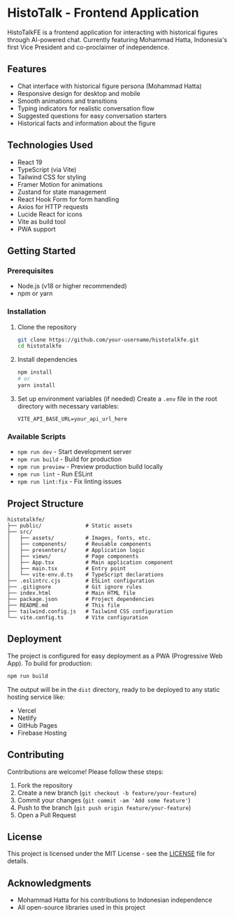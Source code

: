 # HistoTalk - Frontend Application

HistoTalkFE is a frontend application for interacting with historical figures through AI-powered chat. Currently featuring Mohammad Hatta, Indonesia's first Vice President and co-proclaimer of independence.

## Features

- Chat interface with historical figure persona (Mohammad Hatta)
- Responsive design for desktop and mobile
- Smooth animations and transitions
- Typing indicators for realistic conversation flow
- Suggested questions for easy conversation starters
- Historical facts and information about the figure

## Technologies Used

- React 19
- TypeScript (via Vite)
- Tailwind CSS for styling
- Framer Motion for animations
- Zustand for state management
- React Hook Form for form handling
- Axios for HTTP requests
- Lucide React for icons
- Vite as build tool
- PWA support

## Getting Started

### Prerequisites

- Node.js (v18 or higher recommended)
- npm or yarn

### Installation

1. Clone the repository
   ```bash
   git clone https://github.com/your-username/histotalkfe.git
   cd histotalkfe
   ```

2. Install dependencies
   ```bash
   npm install
   # or
   yarn install
   ```

3. Set up environment variables (if needed)
   Create a `.env` file in the root directory with necessary variables:
   ```
   VITE_API_BASE_URL=your_api_url_here
   ```

### Available Scripts

- `npm run dev` - Start development server
- `npm run build` - Build for production
- `npm run preview` - Preview production build locally
- `npm run lint` - Run ESLint
- `npm run lint:fix` - Fix linting issues

## Project Structure

```
histotalkfe/
├── public/              # Static assets
├── src/
│   ├── assets/          # Images, fonts, etc.
│   ├── components/      # Reusable components
│   ├── presenters/      # Application logic
│   ├── views/           # Page components
│   ├── App.tsx          # Main application component
│   ├── main.tsx         # Entry point
│   └── vite-env.d.ts    # TypeScript declarations
├── .eslintrc.cjs        # ESLint configuration
├── .gitignore           # Git ignore rules
├── index.html           # Main HTML file
├── package.json         # Project dependencies
├── README.md            # This file
├── tailwind.config.js   # Tailwind CSS configuration
└── vite.config.ts       # Vite configuration
```

## Deployment

The project is configured for easy deployment as a PWA (Progressive Web App). To build for production:

```bash
npm run build
```

The output will be in the `dist` directory, ready to be deployed to any static hosting service like:

- Vercel
- Netlify
- GitHub Pages
- Firebase Hosting

## Contributing

Contributions are welcome! Please follow these steps:

1. Fork the repository
2. Create a new branch (`git checkout -b feature/your-feature`)
3. Commit your changes (`git commit -am 'Add some feature'`)
4. Push to the branch (`git push origin feature/your-feature`)
5. Open a Pull Request

## License

This project is licensed under the MIT License - see the [LICENSE](LICENSE) file for details.

## Acknowledgments

- Mohammad Hatta for his contributions to Indonesian independence
- All open-source libraries used in this project

